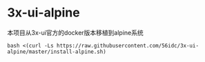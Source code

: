 # 3x-ui-alpine
本项目从3x-ui官方的docker版本移植到alpine系统

```
bash <(curl -Ls https://raw.githubusercontent.com/56idc/3x-ui-alpine/master/install-alpine.sh)
```
